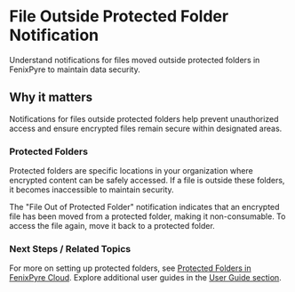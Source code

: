 # File Outside Protected Folder Notification

Understand notifications for files moved outside protected folders in FenixPyre to maintain data security.


## Why it matters
Notifications for files outside protected folders help prevent unauthorized access and ensure encrypted files remain secure within designated areas.

### Protected Folders
Protected folders are specific locations in your organization where encrypted content can be safely accessed. If a file is outside these folders, it becomes inaccessible to maintain security.

The "File Out of Protected Folder" notification indicates that an encrypted file has been moved from a protected folder, making it non-consumable. To access the file again, move it back to a protected folder.

<!-- IMG:     ./media/05-user-guide/screenshot-notification.jpg | Alt: Notification for file outside protected folder -->

### Next Steps / Related Topics
For more on setting up protected folders, see [Protected Folders in FenixPyre Cloud](/03-setup-&-installation/configure-protected-folders). Explore additional user guides in the [User Guide section](/05-user-guide/index).
